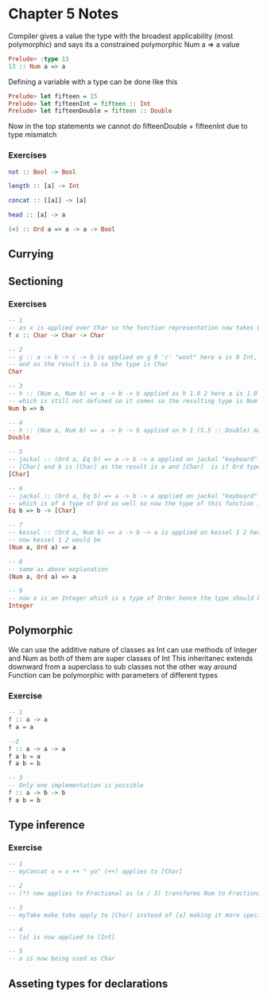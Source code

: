 # Chapter 5 Notes

Compiler gives a value the type with the broadest applicability (most polymorphic) and says its a constrained polymorphic Num a => a value

```haskell
Prelude> :type 13
13 :: Num a => a
```

Defining a variable with a type can be done like this

```haskell
Prelude> let fifteen = 15
Prelude> let fifteenInt = fifteen :: Int
Prelude> let fifteenDouble = fifteen :: Double
```
Now in the top statements we cannot do fifteenDouble + fifteenInt due to type mismatch


### Exercises

```haskell
not :: Bool -> Bool

length :: [a] -> Int

concat :: [[a]] -> [a]

head :: [a] -> a

(<) :: Ord a => a -> a -> Bool
```

## Currying

## Sectioning

### Exercises

```haskell
-- 1
-- as x is applied over Char so the function representation now takes Char for all the parts
f x :: Char -> Char -> Char

-- 2
-- g :: a -> b -> c -> b is applied on g 0 'c' "woot" here a is 0 Int, b is Char and C is [Char]
-- and as the result is b so the type is Char
Char

-- 3
-- h :: (Num a, Num b) => a -> b -> b applied as h 1.0 2 here a is 1.0 (Fractional) and b is 2
-- which is still not defined so it comes so the resulting type is Num b => b
Num b => b

-- 4
-- h :: (Num a, Num b) => a -> b -> b applied on h 1 (5.5 :: Double) makes a as 1 (Num a => a) and b as Double, the result of the function is b hence answer is Double
Double

-- 5
-- jackal :: (Ord a, Eq b) => a -> b -> a applied on jackal "keyboard" "has the word" means a is
-- [Char] and b is [Char] as the result is a and [Char]  is if Ord type as well hence [Char]
[Char]

-- 6
-- jackal :: (Ord a, Eq b) => a -> b -> a applied on jackal "keyboard" which means a is [Char] 
-- which is of a type of Ord as well so now the type of this function is Eq b => b -> [Char]
Eq b => b -> [Char]

-- 7
-- kessel :: (Ord a, Num b) => a -> b -> a is applied on kessel 1 2 here a is 1 (Num a => a) so
-- now kessel 1 2 would be 
(Num a, Ord a) => a

-- 8
-- same as above explanation
(Num a, Ord a) => a

-- 9
-- now a is an Integer which is a type of Order hence the type should be computed to Integer now
Integer
```

## Polymorphic
We can use the additive nature of classes as Int can use methods of Integer and Num as both of them are super classes of Int
This inheritanec extends downward from a superclass to sub classes not the other way around
Function can be polymorphic with parameters of different types

### Exercise
```haskell
-- 1
f :: a -> a
f a = a

--2
f :: a -> a -> a
f a b = a
f a b = b

-- 3
-- Only one implementation is possible
f :: a -> b -> b
f a b = b
```

## Type inference
### Exercise

```haskell
-- 1
-- myConcat x = x ++ " yo" (++) applies to [Char]

-- 2
-- (*) now applies to Fractional as (x / 3) transforms Num to Fractional

-- 3
-- myTake make take apply to [Char] instead of [a] making it more specific

-- 4
-- [a] is now applied to [Int]

-- 5
-- a is now being used as Char
```

## Asseting types for declarations
